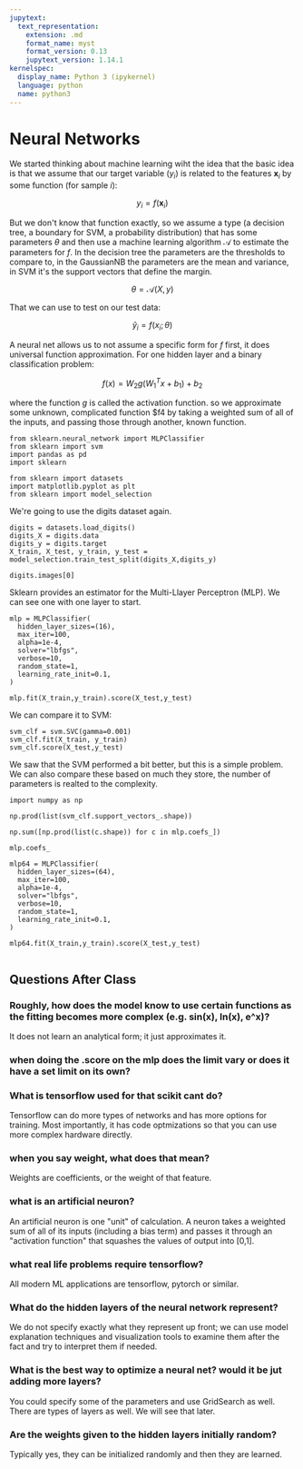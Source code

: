 ```yaml
---
jupytext:
  text_representation:
    extension: .md
    format_name: myst
    format_version: 0.13
    jupytext_version: 1.14.1
kernelspec:
  display_name: Python 3 (ipykernel)
  language: python
  name: python3
---
```


# Neural Networks


We started thinking about machine learning wiht the idea that the basic idea is
that we assume that our target variable ($y_i$) is related to the features $\mathbf{x}_i$
by some function (for sample $i$):

$$ y_i =f(\mathbf{x}_i)$$

But we don't know that function exactly, so we assume a type (a decision
  tree, a boundary for SVM, a probability distribution) that has some parameters
  $\theta$ and then use a machine
  learning algorithm $\mathcal{A}$ to estimate the parameters for $f$.  In the
  decision tree the parameters are the thresholds to compare to, in the GaussianNB the parameters are the mean and variance, in SVM it's the support vectors that define the margin.  

$$\theta = \mathcal{A}(X,y) $$

That we can use to test on our test data:

$$ \hat{y}_i = f(x_i;\theta) $$

A neural net allows us to not assume a specific form for $f$ first, it does
universal function approximation.  For one hidden layer and a binary classification problem:


$$f(x) = W_2g(W_1^T x +b_1) + b_2 $$

where the function $g$ is called the activation function. so we approximate some
unknown, complicated function $f4 by taking a weighted sum of all of the inputs,
and passing those through another, known function.


```{code-cell} ipython3
from sklearn.neural_network import MLPClassifier
from sklearn import svm
import pandas as pd
import sklearn

from sklearn import datasets
import matplotlib.pyplot as plt
from sklearn import model_selection
```


We're going to use the digits dataset again.

```{code-cell} ipython3
digits = datasets.load_digits()
digits_X = digits.data
digits_y = digits.target
X_train, X_test, y_train, y_test = model_selection.train_test_split(digits_X,digits_y)
```


```{code-cell} ipython3
digits.images[0]
```

Sklearn provides an estimator for the Multi-Llayer Perceptron (MLP). We can see one with one layer to
start.

```{code-cell} ipython3
mlp = MLPClassifier(
  hidden_layer_sizes=(16),
  max_iter=100,
  alpha=1e-4,
  solver="lbfgs",
  verbose=10,
  random_state=1,
  learning_rate_init=0.1,
)
```

```{code-cell} ipython3
mlp.fit(X_train,y_train).score(X_test,y_test)
```

We can compare it  to SVM:

```{code-cell} ipython3
svm_clf = svm.SVC(gamma=0.001)
svm_clf.fit(X_train, y_train)
svm_clf.score(X_test,y_test)
```

We saw that the SVM performed a bit better, but this is a simple problem.
We can also compare these based on much they store, the number of parameters
is realted to the complexity.

```{code-cell} ipython3
import numpy as np
```

```{code-cell} ipython3
np.prod(list(svm_clf.support_vectors_.shape))
```

```{code-cell} ipython3
np.sum([np.prod(list(c.shape)) for c in mlp.coefs_])
```

```{code-cell} ipython3
mlp.coefs_
```

```{code-cell} ipython3
mlp64 = MLPClassifier(
  hidden_layer_sizes=(64),
  max_iter=100,
  alpha=1e-4,
  solver="lbfgs",
  verbose=10,
  random_state=1,
  learning_rate_init=0.1,
)
```

```{code-cell} ipython3
mlp64.fit(X_train,y_train).score(X_test,y_test)
```

```{code-cell} ipython3

```

## Questions After Class

### Roughly, how does the model know to use certain functions as the fitting becomes more complex (e.g. sin(x), ln(x), e^x)?

It does not learn an analytical form; it just approximates it.

### when doing the .score on the mlp does the limit vary or does it have a set limit on its own?



### What is tensorflow used for that scikit cant do?

Tensorflow can do more types of networks and has more options for training.  Most importantly, it has code optmizations so that you can use more complex hardware directly.

### when you say weight, what does that mean?

Weights are coefficients, or the weight of that feature.


### what is an artificial neuron?

An artificial neuron is one "unit" of calculation.  A neuron takes a weighted sum of all of its inputs (including a bias term) and passes it through an "activation function" that squashes the values of output into [0,1].

### what real life problems require tensorflow?

All modern ML applications are tensorflow, pytorch or similar.

### What do the hidden layers of the neural network represent?

We do not specify exactly what they represent up front; we can use model explanation techniques and visualization tools to examine them after the fact and try to interpret them if needed.



### What is the best way to optimize a neural net? would it be jut adding more layers?﻿

You could specify some of the parameters and use GridSearch as well. There are types of layers as well. We will see that later.



### Are the weights given to the hidden layers initially random?

Typically yes, they can be initialized randomly and then they are learned.

<!--
### on tensorflow playground, if we increase the weight is that increasing the amount we are feeding within the hidden layer?

### Do the neurons' layers have to be specified in the models we are going to use, or they are already specified for each model?

### Are hidden layers just a number of masks that help the function determine what the overall classification should be?
-->
